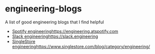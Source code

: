 # engineering-blogs
A list of good engineering blogs that I find helpful

- [Spotify engineering](https://engineering.atspotify.com)https://engineering.atspotify.com
- [Slack engineering](https://slack.engineering)https://slack.engineering
- [SingleStore engineering](https://www.singlestore.com/blog/category/engineering/)https://www.singlestore.com/blog/category/engineering/
